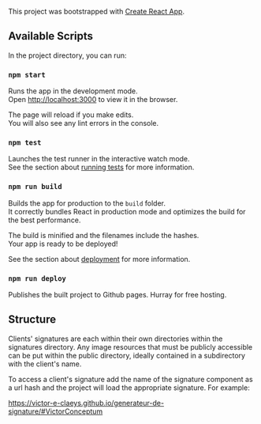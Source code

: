 This project was bootstrapped with [Create React App](https://github.com/facebook/create-react-app).

## Available Scripts

In the project directory, you can run:

### `npm start`

Runs the app in the development mode.<br>
Open [http://localhost:3000](http://localhost:3000) to view it in the browser.

The page will reload if you make edits.<br>
You will also see any lint errors in the console.

### `npm test`

Launches the test runner in the interactive watch mode.<br>
See the section about [running tests](https://facebook.github.io/create-react-app/docs/running-tests) for more information.

### `npm run build`

Builds the app for production to the `build` folder.<br>
It correctly bundles React in production mode and optimizes the build for the best performance.

The build is minified and the filenames include the hashes.<br>
Your app is ready to be deployed!

See the section about [deployment](https://facebook.github.io/create-react-app/docs/deployment) for more information.

### `npm run deploy`

Publishes the built project to Github pages. Hurray for free hosting.

## Structure

Clients' signatures are each within their own directories within the signatures directory. Any image resources that must be publicly accessible can be put within the public directory, ideally contained in a subdirectory with the client's name.

To access a client's signature add the name of the signature component as a url hash and the project will load the appropriate signature. For example:

https://victor-e-claeys.github.io/generateur-de-signature/#VictorConceptum